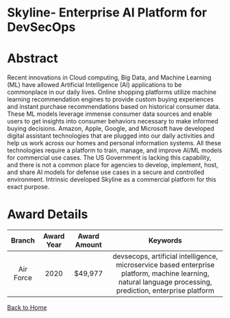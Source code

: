 
Skyline- Enterprise AI Platform for DevSecOps
=============================================

# Abstract


Recent innovations in Cloud computing, Big Data, and Machine Learning (ML) have allowed Artificial Intelligence (AI) applications to be commonplace in our daily lives. Online shopping platforms utilize machine learning recommendation engines to provide custom buying experiences and instant purchase recommendations based on historical consumer data. These ML models leverage immense consumer data sources and enable users to get insights into consumer behaviors necessary to make informed buying decisions. Amazon, Apple, Google, and Microsoft have developed digital assistant technologies that are plugged into our daily activities and help us work across our homes and personal information systems. All these technologies require a platform to train, manage, and improve AI/ML models for commercial use cases. The US Government is lacking this capability, and there is not a common place for agencies to develop, implement, host, and share AI models for defense use cases in a secure and controlled environment. Intrinsic developed Skyline as a commercial platform for this exact purpose.  

# Award Details

|Branch|Award Year|Award Amount|Keywords|
| :---: | :---: | :---: | :---: |
|Air Force|2020|$49,977|devsecops, artificial intelligence, microservice based enterprise platform, machine learning, natural language processing, prediction, enterprise platform|
  
  


[Back to Home](https://github.com/chrischow/dod_sbir_awards#1664)